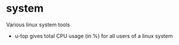 system
======

Various linux system tools
* u-top gives total CPU usage (in %) for all users of a linux system
